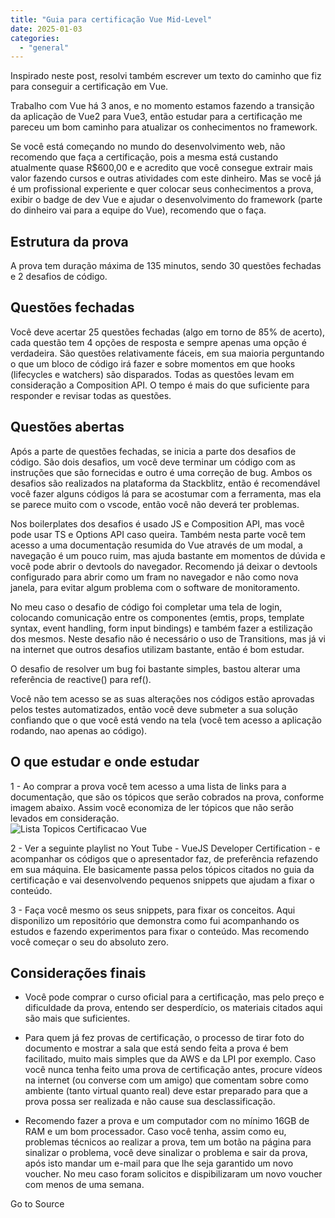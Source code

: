 ```yaml
---
title: "Guia para certificação Vue Mid-Level"
date: 2025-01-03
categories: 
  - "general"
---
```


Inspirado neste post, resolvi também escrever um texto do caminho que fiz para conseguir a certificação em Vue.

Trabalho com Vue há 3 anos, e no momento estamos fazendo a transição da aplicação de Vue2 para Vue3, então estudar para a certificação me pareceu um bom caminho para atualizar os conhecimentos no framework.

Se você está começando no mundo do desenvolvimento web, não recomendo que faça a certificação, pois a mesma está custando atualmente quase R$600,00 e e acredito que você consegue extrair mais valor fazendo cursos e outras atividades com este dinheiro. Mas se você já é um profissional experiente e quer colocar seus conhecimentos a prova, exibir o badge de dev Vue e ajudar o desenvolvimento do framework (parte do dinheiro vai para a equipe do Vue), recomendo que o faça.

## Estrutura da prova

A prova tem duração máxima de 135 minutos, sendo 30 questões fechadas e 2 desafios de código.

## Questões fechadas

Você deve acertar 25 questões fechadas (algo em torno de 85% de acerto), cada questão tem 4 opções de resposta e sempre apenas uma opção é verdadeira. São questões relativamente fáceis, em sua maioria perguntando o que um bloco de código irá fazer e sobre momentos em que hooks (lifecycles e watchers) são disparados. Todas as questões levam em consideração a Composition API. O tempo é mais do que suficiente para responder e revisar todas as questões.

## Questões abertas

Após a parte de questões fechadas, se inicia a parte dos desafios de código. São dois desafios, um você deve terminar um código com as instruções que são fornecidas e outro é uma correção de bug. Ambos os desafios são realizados na plataforma da Stackblitz, então é recomendável você fazer alguns códigos lá para se acostumar com a ferramenta, mas ela se parece muito com o vscode, então você não deverá ter problemas.

Nos boilerplates dos desafios é usado JS e Composition API, mas você pode usar TS e Options API caso queira. Também nesta parte você tem acesso a uma documentação resumida do Vue através de um modal, a navegação é um pouco ruim, mas ajuda bastante em momentos de dúvida e você pode abrir o devtools do navegador. Recomendo já deixar o devtools configurado para abrir como um fram no navegador e não como nova janela, para evitar algum problema com o software de monitoramento.

No meu caso o desafio de código foi completar uma tela de login, colocando comunicação entre os componentes (emtis, props, template syntax, event handling, form input bindings) e também fazer a estilização dos mesmos. Neste desafio não é necessário o uso de Transitions, mas já vi na internet que outros desafios utilizam bastante, então é bom estudar.

O desafio de resolver um bug foi bastante simples, bastou alterar uma referência de reactive() para ref().

Você não tem acesso se as suas alterações nos códigos estão aprovadas pelos testes automatizados, então você deve submeter a sua solução confiando que o que você está vendo na tela (você tem acesso a aplicação rodando, nao apenas ao código).

## O que estudar e onde estudar

1 - Ao comprar a prova você tem acesso a uma lista de links para a documentação, que são os tópicos que serão cobrados na prova, conforme imagem abaixo. Assim você economiza de ler tópicos que não serão levados em consideração.  
![Lista Topicos Certificacao Vue](https://media2.dev.to/dynamic/image/width=800%2Cheight=%2Cfit=scale-down%2Cgravity=auto%2Cformat=auto/https%3A%2F%2Fdev-to-uploads.s3.amazonaws.com%2Fuploads%2Farticles%2Fyv7wyppeu4oj0nds0s9e.png)

2 - Ver a seguinte playlist no Yout Tube - VueJS Developer Certification - e acompanhar os códigos que o apresentador faz, de preferência refazendo em sua máquina. Ele basicamente passa pelos tópicos citados no guia da certificação e vai desenvolvendo pequenos snippets que ajudam a fixar o conteúdo.

3 - Faça você mesmo os seus snippets, para fixar os conceitos. Aqui disponilizo um repositório que demonstra como fui acompanhando os estudos e fazendo experimentos para fixar o conteúdo. Mas recomendo você começar o seu do absoluto zero.

## Considerações finais

- Você pode comprar o curso oficial para a certificação, mas pelo preço e dificuldade da prova, entendo ser desperdício, os materiais citados aqui são mais que suficientes.
    
- Para quem já fez provas de certificação, o processo de tirar foto do documento e mostrar a sala que está sendo feita a prova é bem facilitado, muito mais simples que da AWS e da LPI por exemplo. Caso você nunca tenha feito uma prova de certificação antes, procure vídeos na internet (ou converse com um amigo) que comentam sobre como ambiente (tanto virtual quanto real) deve estar preparado para que a prova possa ser realizada e não cause sua desclassificação.
    
- Recomendo fazer a prova e um computador com no mínimo 16GB de RAM e um bom processador. Caso você tenha, assim como eu, problemas técnicos ao realizar a prova, tem um botão na página para sinalizar o problema, você deve sinalizar o problema e sair da prova, após isto mandar um e-mail para que lhe seja garantido um novo voucher. No meu caso foram solicitos e dispibilizaram um novo voucher com menos de uma semana.
    

Go to Source
